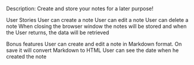 Description: Create and store your notes for a later purpose!

User Stories
User can create a note
User can edit a note
User can delete a note
When closing the browser window the notes will be stored and when the User returns, the data will be retrieved

Bonus features
User can create and edit a note in Markdown format. On save it will convert Markdown to HTML
User can see the date when he created the note
